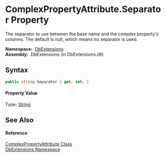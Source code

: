 ComplexPropertyAttribute.Separator Property
===========================================
The separator to use between the base name and the complex property's columns. The default is null, which means no separator is used.

  **Namespace:**  [DbExtensions][1]  
  **Assembly:**  DbExtensions (in DbExtensions.dll)

Syntax
------

```csharp
public string Separator { get; set; }
```

#### Property Value
Type: [String][2]

See Also
--------

#### Reference
[ComplexPropertyAttribute Class][3]  
[DbExtensions Namespace][1]  

[1]: ../README.md
[2]: http://msdn.microsoft.com/en-us/library/s1wwdcbf
[3]: README.md